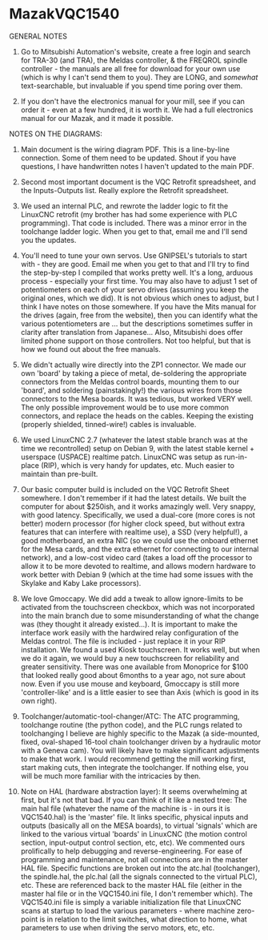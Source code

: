 # MazakVQC1540

GENERAL NOTES
1. Go to Mitsubishi Automation's website, create a free login and search for TRA-30 (and TRA), the Meldas controller, & the FREQROL spindle controller - the manuals are all free for download for your own use (which is why I can't send them to you). They are LONG, and *somewhat* text-searchable, but invaluable if you spend time poring over them.

2. If you don't have the electronics manual for your mill, see if you can order it - even at a few hundred, it is worth it. We had a full electronics manual for our Mazak, and it made it possible. 

NOTES ON THE DIAGRAMS:
1. Main document is the wiring diagram PDF. This is a line-by-line connection. Some of them need to be updated. Shout if you have questions, I have handwritten notes I haven't updated to the main PDF.

2. Second most important document is the VQC Retrofit spreadsheet, and the Inputs-Outputs list. Really explore the Retrofit spreadsheet.

3. We used an internal PLC, and rewrote the ladder logic to fit the LinuxCNC retrofit (my brother has had some experience with PLC programming). That code is included. There was a minor error in the toolchange ladder logic. When you get to that, email me and I'll send you the updates.

4. You'll need to tune your own servos. Use GNIPSEL's tutorials to start with - they are good. Email me when you get to that and I'll try to find the step-by-step I compiled that works pretty well. It's a long, arduous process - especially your first time.
You may also have to adjust 1 set of potentiometers on each of your servo drives (assuming you keep the original ones, which we did). It is not obvious which ones to adjust, but I think I have notes on those somewhere. If you have the Mits manual for the drives (again, free from the website), then you can identify what the various potentiometers are ... but the descriptions sometimes suffer in clarity after translation from Japanese... Also, Mitsubishi does offer limited phone support on those controllers. Not too helpful, but that is how we found out about the free manuals.

5. We didn't actually wire directly into the ZP1 connector. We made our own 'board' by taking a piece of metal, de-soldering the appropriate connectors from the Meldas control boards, mounting them to our 'board', and soldering (painstakingly!) the various wires from those connectors to the Mesa boards. It was tedious, but worked VERY well. The only possible improvement would be to use more common connectors, and replace the heads on the cables. Keeping the existing (properly shielded, tinned-wire!) cables is invaluable.

6. We used LinuxCNC 2.7 (whatever the latest stable branch was at the time we recontrolled) setup on Debian 9, with the latest stable kernel + userspace (USPACE) realtime patch. LinuxCNC was setup as run-in-place (RIP), which is very handy for updates, etc. Much easier to maintain than pre-built.

7. Our basic computer build is included on the VQC Retrofit Sheet somewhere. I don't remember if it had the latest details. We built the computer for about $250ish, and it works amazingly well. Very snappy, with good latency. Specifically, we used a dual-core (more cores is not better) modern processor (for higher clock speed, but without extra features that can interfere with realtime use), a SSD (very helpful!), a good motherboard, an extra NIC (so we could use the onboard ethernet for the Mesa cards, and the extra ethernet for connecting to our internal network), and a low-cost video card (takes a load off the processor to allow it to be more devoted to realtime, and allows modern hardware to work better with Debian 9 (which at the time had some issues with the Skylake and Kaby Lake processors).

8. We love Gmoccapy. We did add a tweak to allow ignore-limits to be activated from the touchscreen checkbox, which was not incorporated into the main branch due to some misunderstanding of what the change was (they thought it already existed...). It is important to make the interface work easily with the hardwired relay configuration of the Meldas control. The file is included - just replace it in your RIP installation.
We found a used Kiosk touchscreen. It works well, but when we do it again, we would buy a new touchscreen for reliability and greater sensitivity. There was one available from Monoprice for $100 that looked really good about 6months to a year ago, not sure about now.
Even if you use mouse and keyboard, Gmoccapy is still more 'controller-like' and is a little easier to see than Axis (which is good in its own right).

9. Toolchanger/automatic-tool-changer/ATC: The ATC programming, toolchange routine (the python code), and the PLC rungs related to toolchanging I believe are highly specific to the Mazak (a side-mounted, fixed, oval-shaped 16-tool chain toolchanger driven by a hydraulic motor with a Geneva cam). You will likely have to make significant adjustments to make that work. I would recommend getting the mill working first, start making cuts, then integrate the toolchanger. If nothing else, you will be much more familiar with the intricacies by then.

10. Note on HAL (hardware abstraction layer): It seems overwhelming at first, but it's not that bad. If you can think of it like a nested tree: The main hal file (whatever the name of the machine is - in ours it is VQC1540.hal) is the 'master' file. It links specific, physical inputs and outputs (basically all on the MESA boards), to virtual 'signals' which are linked to the various virtual 'boards' in LinuxCNC (the motion control section, input-output control section, etc, etc). We commented ours prolifically to help debugging and reverse-engineering.
For ease of programming and maintenance, not all connections are in the master HAL file. Specific functions are broken out into the atc.hal (toolchanger), the spindle.hal, the plc.hal (all the signals connected to the virtual PLC), etc. These are referenced back to the master HAL file (either in the master hal file or in the VQC1540.ini file, I don't remember which).
The VQC1540.ini file is simply a variable initialization file that LinuxCNC scans at startup to load the various parameters - where machine zero-point is in relation to the limit switches, what direction to home, what parameters to use when driving the servo motors, etc, etc. 

